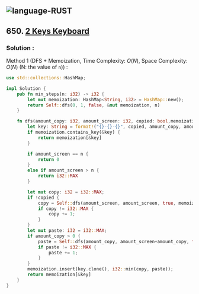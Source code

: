 ![language-RUST](https://img.shields.io/badge/RUST-8d4004?style=for-the-badge&logo=RUST)
---

## 650. [2 Keys Keyboard](https://leetcode.com/problems/2-keys-keyboard)

### Solution :

Method 1 (DFS + Memoization, Time Complexity: $O(N)$, Space Complexity: $O(N)$ (N: the value of `n`)) :
```rust
use std::collections::HashMap;

impl Solution {
    pub fn min_steps(n: i32) -> i32 {
        let mut memoization: HashMap<String, i32> = HashMap::new();
        return Self::dfs(0, 1, false, &mut memoization, n)
    }

    fn dfs(amount_copy: i32, amount_screen: i32, copied: bool,memoization: &mut HashMap<String, i32>, n: i32) -> i32 {
        let key: String = format!("{}-{}-{}", copied, amount_copy, amount_screen);
        if memoization.contains_key(&key) {
            return memoization[&key]
        }

        if amount_screen == n {
            return 0
        }
        else if amount_screen > n {
            return i32::MAX
        }

        let mut copy: i32 = i32::MAX;
        if !copied {
            copy = Self::dfs(amount_screen, amount_screen, true, memoization, n);
            if copy != i32::MAX {
                copy += 1;
            }
        }
        let mut paste: i32 = i32::MAX;
        if amount_copy > 0 {
            paste = Self::dfs(amount_copy, amount_screen+amount_copy, false, memoization, n);
            if paste != i32::MAX {
                paste += 1;
            }
        }
        memoization.insert(key.clone(), i32::min(copy, paste));
        return memoization[&key]
    }
}
```
